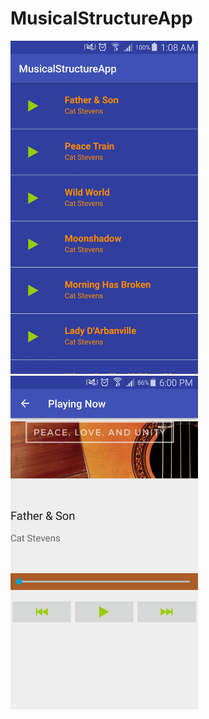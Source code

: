 # MusicalStructureApp
<img src="screenshots/screenshot01.png" width="300"> <img src="screenshots/screenshot02.png" width="300">